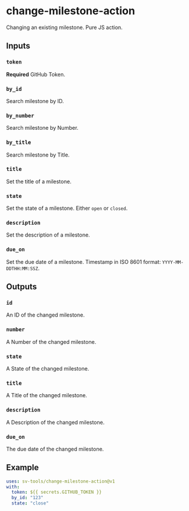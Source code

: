 # change-milestone-action
Changing an existing milestone. Pure JS action.

## Inputs

### `token`

**Required** GitHub Token.

### `by_id`

Search milestone by ID.

### `by_number`

Search milestone by Number.

### `by_title`

Search milestone by Title.

### `title`

Set the title of a milestone.

### `state`

Set the state of a milestone. Either `open` or `closed`.

### `description`

Set the description of a milestone.

### `due_on`

Set the due date of a milestone. Timestamp in ISO 8601 format: `YYYY-MM-DDTHH:MM:SSZ`.

## Outputs

### `id`

An ID of the changed milestone.

### `number`

A Number of the changed milestone.

### `state`

A State of the changed milestone.

### `title`

A Title of the changed milestone.

### `description`

A Description of the changed milestone.

### `due_on`

The due date of the changed milestone.

## Example

```yaml
uses: sv-tools/change-milestone-action@v1
with:
  token: ${{ secrets.GITHUB_TOKEN }}
  by_id: "123"
  state: "close"
```
